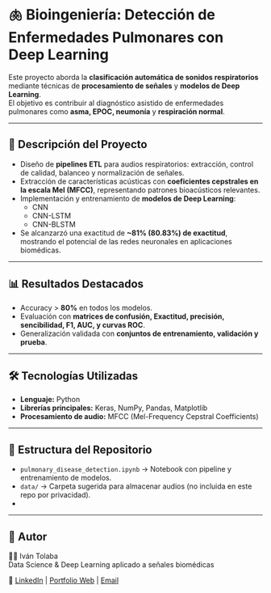 # 🫁 Bioingeniería: Detección de Enfermedades Pulmonares con Deep Learning  

Este proyecto aborda la **clasificación automática de sonidos respiratorios** mediante técnicas de **procesamiento de señales** y **modelos de Deep Learning**.  
El objetivo es contribuir al diagnóstico asistido de enfermedades pulmonares como **asma, EPOC, neumonía** y **respiración normal**.  

---

## 🚀 Descripción del Proyecto  
- Diseño de **pipelines ETL** para audios respiratorios: extracción, control de calidad, balanceo y normalización de señales.  
- Extracción de características acústicas con **coeficientes cepstrales en la escala Mel (MFCC)**, representando patrones bioacústicos relevantes.  
- Implementación y entrenamiento de **modelos de Deep Learning**:  
  - CNN  
  - CNN-LSTM  
  - CNN-BLSTM  
- Se alcanzarzó una exactitud de **~81% (80.83%) de exactitud**, mostrando el potencial de las redes neuronales en aplicaciones biomédicas.  

---

## 📊 Resultados Destacados  
- Accuracy > **80%** en todos los modelos.  
- Evaluación con **matrices de confusión, Exactitud, precisión, sencibilidad, F1, AUC, y curvas ROC**.  
- Generalización validada con **conjuntos de entrenamiento, validación y prueba**.  

---

## 🛠️ Tecnologías Utilizadas  
- **Lenguaje:** Python  
- **Librerías principales:** Keras, NumPy, Pandas, Matplotlib  
- **Procesamiento de audio:** MFCC (Mel-Frequency Cepstral Coefficients)  

---

## 📂 Estructura del Repositorio  
- `pulmonary_disease_detection.ipynb` → Notebook con pipeline y entrenamiento de modelos.  
- `data/` → Carpeta sugerida para almacenar audios (no incluida en este repo por privacidad).  
- 

---

## 📌 Autor  
👨‍💻 Iván Tolaba  
Data Science & Deep Learning aplicado a señales biomédicas  

🔗 [LinkedIn](www.linkedin.com/in/norberto-ivan-tolaba) | [Portfolio Web](https://ivantolaba.github.io/Portfolio-IA) | [Email](ivn.tlb@gmail.com)  
